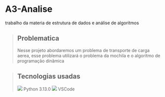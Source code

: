 # A3-Analise
trabalho da materia de estrutura de dados e análise de algoritmos

>## Problematica
>Nesse projeto abordaremos um problema de transporte de carga aerea, esse problema utilizará o problema da mochila e o algoritmo de programação dinâmica 

>## Tecnologias usadas
>![](https://skillicons.dev/icons?i=py&perline=1) Python 3.13.0
>![](https://skillicons.dev/icons?i=vscode&perline=1) VSCode
